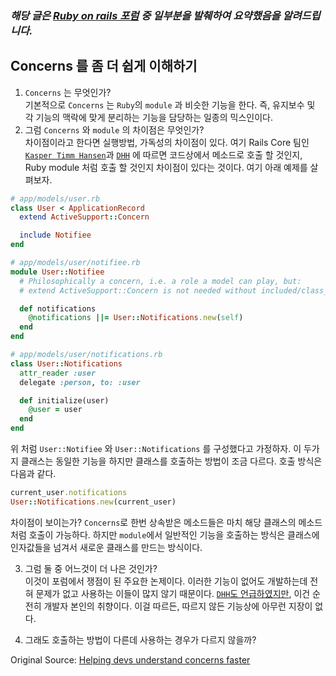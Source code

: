 ### *해당 글은 [Ruby on rails 포럼](https://discuss.rubyonrails.org/) 중 일부분을 발췌하여 요약했음을 알려드립니다.*

## Concerns 를 좀 더 쉽게 이해하기

1. `Concerns` 는 무엇인가?<br>
기본적으로 `Concerns` 는 `Ruby`의 `module` 과 비슷한 기능을 한다. 즉, 유지보수 및 각 기능의 맥락에 맞게 분리하는 기능을 담당하는 일종의 믹스인이다.
2. 그럼 `Concerns` 와 `module` 의 차이점은 무엇인가?<br>
차이점이라고 한다면 실행방법, 가독성의 차이점이 있다. 여기 Rails Core 팀인 [`Kasper Timm Hansen`](https://discuss.rubyonrails.org/t/helping-devs-understand-concerns-faster/74619/20)과 [`DHH`](https://discuss.rubyonrails.org/t/helping-devs-understand-concerns-faster/74619/21) 에 따르면 코드상에서 메소드로 호출 할 것인지, Ruby module 처럼 호출 할 것인지 차이점이 있다는 것이다. 여기 아래 예제를 살펴보자.
```rb
# app/models/user.rb
class User < ApplicationRecord
  extend ActiveSupport::Concern

  include Notifiee
end

# app/models/user/notifiee.rb
module User::Notifiee
  # Philosophically a concern, i.e. a role a model can play, but:
  # extend ActiveSupport::Concern is not needed without included/class_methods calls.

  def notifications
    @notifications ||= User::Notifications.new(self)
  end
end

# app/models/user/notifications.rb
class User::Notifications
  attr_reader :user
  delegate :person, to: :user

  def initialize(user)
    @user = user
  end
end
```

위 처럼 `User::Notifiee` 와 `User::Notifications` 를 구성했다고 가정하자. 이 두가지 클래스는 동일한 기능을 하지만 클래스를 호출하는 방법이 조금 다르다. 호출 방식은 다음과 같다.

```rb
current_user.notifications
User::Notifications.new(current_user)
```

차이점이 보이는가? `Concerns`로 한번 상속받은 메소드들은 마치 해당 클래스의 메소드처럼 호출이 가능하다. 하지만 `module`에서 일반적인 기능을 호출하는 방식은 클래스에 인자값들을 넘겨서 새로운 클래스를 만드는 방식이다. 

3. 그럼 둘 중 어느것이 더 나은 것인가?<br>
이것이 포럼에서 쟁점이 된 주요한 논제이다. 이러한 기능이 없어도 개발하는데 전혀 문제가 없고 사용하는 이들이 많지 않기 때문이다. [`DHH`도 언급하였지만](https://discuss.rubyonrails.org/t/helping-devs-understand-concerns-faster/74619/22), 이건 순전히 개발자 본인의 취향이다. 이걸 따르든, 따르지 않든 기능상에 아무런 지장이 없다.

4. 그래도 호출하는 방법이 다른데 사용하는 경우가 다르지 않을까?<br>


Original Source:
[Helping devs understand concerns faster](https://discuss.rubyonrails.org/t/helping-devs-understand-concerns-faster/74619)
